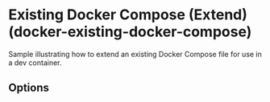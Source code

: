 
# Existing Docker Compose (Extend) (docker-existing-docker-compose)

Sample illustrating how to extend an existing Docker Compose file for use in a dev container.

## Options


